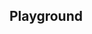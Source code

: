 <script setup>
import SwaggerUI from "@/swagger/view/SwaggerUI.vue";

import cdiAllRecordsWithQueryJson from "@/swagger/json/cdi/solr/all-record-with-query.json";
import cdiAllRecordsJson from "@/swagger/json/cdi/solr/all-record.json";
import cdiAllRecordsWithCountryJson from "@/swagger/json/cdi/solr/all-record-with-country.json";
import cdiAllRecordsWithRegionJson from "@/swagger/json/cdi/solr/all-record-with-region.json";
import cdiAllRecordsWithSubFiltersJson from "@/swagger/json/cdi/solr/all-record-with-subfilters.json";

import baseJson from "@/swagger/json/records/solr/base.json";

import { mergeSwaggerWithBase, deepClone } from "@/utils"

const swaggerSpecs = [
  { json: mergeSwaggerWithBase(deepClone(baseJson), cdiAllRecordsJson, ['paths']) ,protected: false },
  { json: mergeSwaggerWithBase(deepClone(baseJson), cdiAllRecordsWithCountryJson, ['paths']) ,protected: false },
  { json: mergeSwaggerWithBase(deepClone(baseJson), cdiAllRecordsWithQueryJson, ['paths']) ,protected: false },
  { json: mergeSwaggerWithBase(deepClone(baseJson), cdiAllRecordsWithRegionJson, ['paths']), protected: false },
  { json: mergeSwaggerWithBase(deepClone(baseJson), cdiAllRecordsWithSubFiltersJson, ["paths"]), protected: false },
];

</script>

<!--@include: @/../components/records/solr.md-->

## Playground

<SwaggerUI :swaggerSpecs="swaggerSpecs"/>
